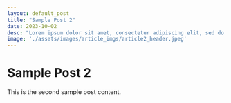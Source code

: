 ```yaml
---
layout: default_post
title: "Sample Post 2"
date: 2023-10-02
desc: "Lorem ipsum dolor sit amet, consectetur adipiscing elit, sed do eiusmod tempor incididunt ut labore et dolore magna aliqua. Ut enim ad minim veniam, quis nostrud exercitation ullamco laboris nisi ut aliquip ex ea commodo consequat."
image: './assets/images/article_imgs/article2_header.jpeg'
---
```


# Sample Post 2

This is the second sample post content.
